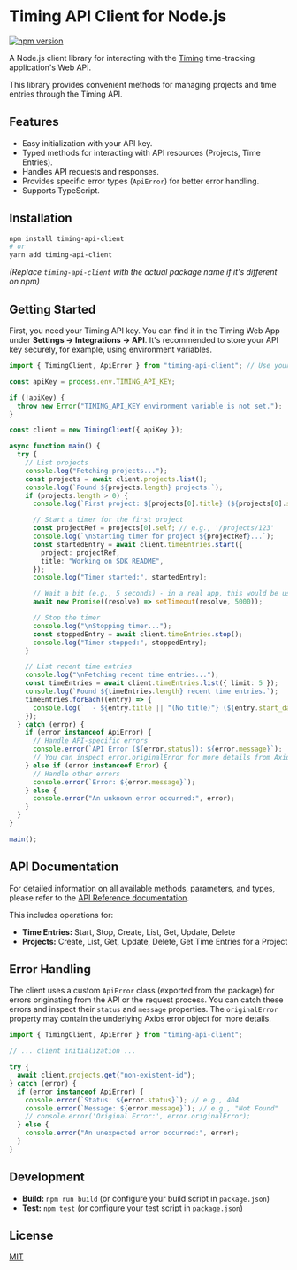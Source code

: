 # Timing API Client for Node.js

[![npm version](https://badge.fury.io/js/timing-api-client.svg)](https://badge.fury.io/js/timing-api-client) <!-- Replace 'timing-api-client' with your actual npm package name if different -->

A Node.js client library for interacting with the [Timing](https://timingapp.com/) time-tracking application's Web API.

This library provides convenient methods for managing projects and time entries through the Timing API.

## Features

- Easy initialization with your API key.
- Typed methods for interacting with API resources (Projects, Time Entries).
- Handles API requests and responses.
- Provides specific error types (`ApiError`) for better error handling.
- Supports TypeScript.

## Installation

```bash
npm install timing-api-client
# or
yarn add timing-api-client
```

_(Replace `timing-api-client` with the actual package name if it's different on npm)_

## Getting Started

First, you need your Timing API key. You can find it in the Timing Web App under **Settings -> Integrations -> API**. It's recommended to store your API key securely, for example, using environment variables.

```typescript
import { TimingClient, ApiError } from "timing-api-client"; // Use your actual package name if different

const apiKey = process.env.TIMING_API_KEY;

if (!apiKey) {
  throw new Error("TIMING_API_KEY environment variable is not set.");
}

const client = new TimingClient({ apiKey });

async function main() {
  try {
    // List projects
    console.log("Fetching projects...");
    const projects = await client.projects.list();
    console.log(`Found ${projects.length} projects.`);
    if (projects.length > 0) {
      console.log(`First project: ${projects[0].title} (${projects[0].self})`);

      // Start a timer for the first project
      const projectRef = projects[0].self; // e.g., '/projects/123'
      console.log(`\nStarting timer for project ${projectRef}...`);
      const startedEntry = await client.timeEntries.start({
        project: projectRef,
        title: "Working on SDK README",
      });
      console.log("Timer started:", startedEntry);

      // Wait a bit (e.g., 5 seconds) - in a real app, this would be user activity
      await new Promise((resolve) => setTimeout(resolve, 5000));

      // Stop the timer
      console.log("\nStopping timer...");
      const stoppedEntry = await client.timeEntries.stop();
      console.log("Timer stopped:", stoppedEntry);
    }

    // List recent time entries
    console.log("\nFetching recent time entries...");
    const timeEntries = await client.timeEntries.list({ limit: 5 });
    console.log(`Found ${timeEntries.length} recent time entries.`);
    timeEntries.forEach((entry) => {
      console.log(`  - ${entry.title || "(No title)"} (${entry.start_date})`);
    });
  } catch (error) {
    if (error instanceof ApiError) {
      // Handle API-specific errors
      console.error(`API Error (${error.status}): ${error.message}`);
      // You can inspect error.originalError for more details from Axios
    } else if (error instanceof Error) {
      // Handle other errors
      console.error(`Error: ${error.message}`);
    } else {
      console.error("An unknown error occurred:", error);
    }
  }
}

main();
```

## API Documentation

For detailed information on all available methods, parameters, and types, please refer to the [API Reference documentation](./docs/API.md).

This includes operations for:

- **Time Entries:** Start, Stop, Create, List, Get, Update, Delete
- **Projects:** Create, List, Get, Update, Delete, Get Time Entries for a Project

## Error Handling

The client uses a custom `ApiError` class (exported from the package) for errors originating from the API or the request process. You can catch these errors and inspect their `status` and `message` properties. The `originalError` property may contain the underlying Axios error object for more details.

```typescript
import { TimingClient, ApiError } from "timing-api-client";

// ... client initialization ...

try {
  await client.projects.get("non-existent-id");
} catch (error) {
  if (error instanceof ApiError) {
    console.error(`Status: ${error.status}`); // e.g., 404
    console.error(`Message: ${error.message}`); // e.g., "Not Found"
    // console.error('Original Error:', error.originalError);
  } else {
    console.error("An unexpected error occurred:", error);
  }
}
```

## Development

- **Build:** `npm run build` (or configure your build script in `package.json`)
- **Test:** `npm test` (or configure your test script in `package.json`)

## License

[MIT](./LICENSE) <!-- Ensure you have a LICENSE file -->
